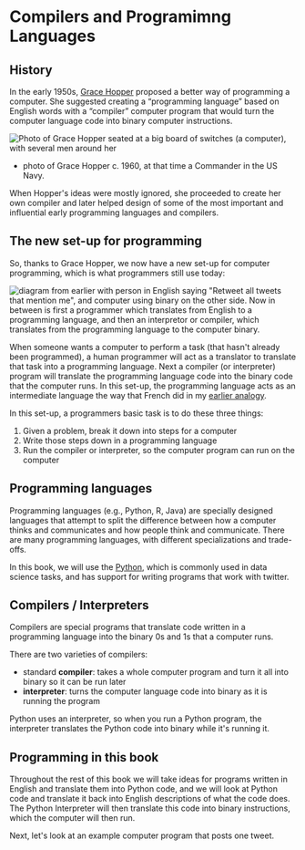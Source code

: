 # Compilers and Programimng Languages

## History

In the early 1950s, [Grace Hopper](https://en.wikipedia.org/wiki/Grace_Hopper) proposed a better way of programming a computer. She suggested creating a “programming language” based on English words with a “compiler” computer program that would turn the computer language code into binary computer instructions.

![Photo of Grace Hopper seated at a big board of switches (a computer), with several men around her](grace_hopper.jpg)
- photo of Grace Hopper c. 1960, at that time a Commander in the US Navy.

When Hopper's ideas were mostly ignored, she proceeded to create her own compiler and later helped design of some of the most important and influential early programming languages and compilers.

## The new set-up for programming

So, thanks to Grace Hopper, we now have a new set-up for computer programming, which is what programmers still use today:

![diagram from earlier with person in English saying "Retweet all tweets that mention me", and computer using binary on the other side. Now in between is first a programmer which translates from English to a programming language, and then an interpretor or compiler, which translates from the programming language to the computer binary.](programming_language.png)

When someone wants a computer to perform a task (that hasn't already been programmed), a human programmer will act as a translator to translate that task into a programming language. Next a compiler (or interpreter) program will translate the programming language code into the binary code that the computer runs. In this set-up, the programming language acts as an intermediate language the way that French did in my [earlier analogy](02_language_translation.md).

In this set-up, a programmers basic task is to do these three things:
1. Given a problem, break it down into steps for a computer
1. Write those steps down in a programming language
1. Run the compiler or interpreter, so the computer program can run on the computer

## Programming languages

Programming languages (e.g., Python, R, Java) are specially designed languages that attempt to split the difference between how a computer thinks and communicates and how people think and communicate. There are many programming languages, with different specializations and trade-offs.

In this book, we will use the [Python](https://www.python.org/), which is commonly used in data science tasks, and has support for writing programs that work with twitter.

## Compilers / Interpreters
Compilers are special programs that translate code written in a programming language into the binary 0s and 1s that a computer runs.

There are two varieties of compilers:
- standard **compiler**: takes a whole computer program and turn it all into binary so it can be run later
- **interpreter**: turns the computer language code into binary as it is running the program

Python uses an interpreter, so when you run a Python program, the interpreter translates the Python code into binary while it's running it.


## Programming in this book
Throughout the rest of this book we will take ideas for programs written in English and translate them into Python code, and we will look at Python code and translate it back into English descriptions of what the code does. The Python Interpreter will then translate this code into binary instructions, which the computer will then run.

Next, let's look at an example computer program that posts one tweet.
